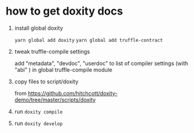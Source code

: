 
# how to get doxity docs

1. install global doxity

    `yarn global add doxity`
    `yarn global add truffle-contract`

2. tweak truffle-compile settings

    add "metadata", "devdoc", "userdoc" to list of compiler settings (with "abi" ) in global truffle-compile module

3. copy files to script/doxity

    from https://github.com/hitchcott/doxity-demo/tree/master/scripts/doxity

4. run `doxity compile`

5. run `doxity develop`


